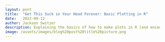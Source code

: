 ```yaml
---
layout: post
title:  "Get This Suck in Your Head Forever: Basic Plotting in R"
date:   2022-09-12
author: Jackson Switzer
description: Explaining the basics of how to make plots in R (and encouraging you to change the way you think about learning programming)
image: /assets/images/blog%20post%20title%20picture.png
---
```


